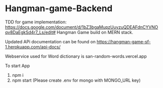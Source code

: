 # Hangman-game-Backend

TDD for game implementation: https://docs.google.com/document/d/1bZ3bgaMupzUuyzuQDEAFdnCYVNOqv8DaEgkSd4r7_Ls/edit#
Hangman Game build on MERN stack.

Updated APi documentation can be found on https://hangman-game-sf-1.herokuapp.com/api-docs/

Webservice used for Word dictionary is san-random-words.vercel.app

To start App

1. npm i
2. npm start (Please create .env for mongo with MONGO_URL key)
